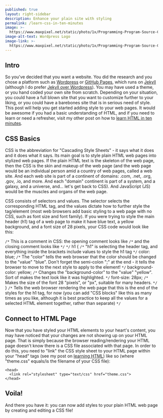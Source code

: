 ```yaml
---
published: true
layout: right-sidebar
description: Enhance your plain site with styling
permalink: /learn-css-in-ten-minutes
image: >-
  https://www.maxpixel.net/static/photo/1x/Programming-Program-Source-Code-Code-Javascript-3337044.jpg
image-alt-text: Wordpress Logo
image-link: >-
  https://www.maxpixel.net/static/photo/1x/Programming-Program-Source-Code-Code-Javascript-3337044.jpg
---
```

## Intro
So you've decided that you want a website. You did the research and you chose a platform such as [Wordpress](https://wordpress.org/) or [GitHub Pages](https://pages.github.com/), which runs on [Jekyll](https://jekyllrb.com/) (although I do prefer [Jekyll over Wordpress](/why-jekyll-is-better-than-wordpress)). You may have used a theme, or you hand coded your own site from scratch. Depending on your situation, you could have a full blown site that you want to customize further to your liking, or you could have a barebones site that is in serious need of style. This post will help you get started adding style to your web pages. It would be awesome if you had a basic understanding of HTML, and if you need to learn or need a refresher, visit my other post on how to [learn HTML in ten minutes](/learn-html-in-ten-minutes).

## CSS Basics
CSS is the abbreviation for "Cascading Style Sheets" - it says what it does and it does what it says. Its main goal is to style plain HTML web pages into stylized web pages. If the plain HTML text is the skeleton of the web page, then the CSS is the skin and makeup of the web page (and the web page would be an individual person amid a country of web pages, called a web site. And each web site is part of a continent of domains: .com, .net, .org, .gov, .io, and more. And each "domain" continent is part of a system, and a galaxy, and a universe, and... let's get back to CSS). And JavaScript (JS) would be the muscles and organs of the web page.

CSS consists of selectors and values. The selector selects the corresponding HTML tag, and the values dictate how to further style the tag/element (most web browsers add basic styling to a web page with no CSS, such as font size and font family). If you were trying to style the main header (h1) tag of a web page to make it have blue text, a yellow background, and a font size of 28 pixels, your CSS code would look like this:

`/*` This is a comment in CSS: the opening comment looks like `/*` and the closing comment looks like `*/` `*/`
h1 { `/*` "h1" is selecting the header tag, and everything inside the brackets include values to style the h1 tag `*/`
color: blue; `/*` The "color" tells the web browser that the color should be changed to the "value" "blue". Don't forget the semi-colon ";" at the end - it tells the browser to move to the next style to apply to the element! `*/`
background-color: yellow; `/*` Changes the "background-color" to the "value" "yellow". Sort of makes the text look like it was highlighted. `*/`
font-size: 28px; `/*` Makes the size of the font 28 "pixels", or "px", suitable for many headers. `*/`
} `/*` Tells the web browser rendering the web page that this is the end of the styles for the h1 tag, for now (you can add "CSS blocks" like this as many times as you like, although it is best practice to keep all the values for a selected HTML element together, rather than separate) `*/`

## Connect to HTML Page
Now that you have styled your HTML elements to your heart's content, you may have noticed that your changes are not showing up on your HTML page. That is simply because the browser reading/rendering your HTML page doesn't know there is a CSS file associated with that page. In order to do this, you need to "link" the CSS style sheet to your HTML page within your "head" tags (see my post on [learning HTML](/learn-html-in-ten-minutes)) like so (where "theme.css" equals/is the filename of your CSS file):

````
<head>
  <link rel="stylesheet" type="text/css" href="theme.css">
</head>
````

## Voila!
And there you have it: you can now add styles to your plain HTML web page by creating and editing a CSS file!